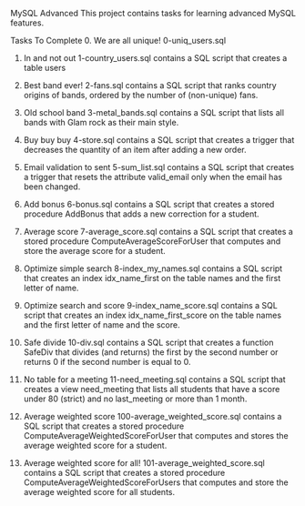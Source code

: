 MySQL Advanced
This project contains tasks for learning advanced MySQL features.

Tasks To Complete
0. We are all unique!
0-uniq_users.sql 

1. In and not out
1-country_users.sql contains a SQL script that creates a table users 

2. Best band ever!
2-fans.sql contains a SQL script that ranks country origins of bands, ordered by the number of (non-unique) fans.

3. Old school band
3-metal_bands.sql contains a SQL script that lists all bands with Glam rock as their main style.

4. Buy buy buy
4-store.sql contains a SQL script that creates a trigger that decreases the quantity of an item after adding a new order.

5. Email validation to sent
5-sum_list.sql contains a SQL script that creates a trigger that resets the attribute valid_email only when the email has been changed.

6. Add bonus
6-bonus.sql contains a SQL script that creates a stored procedure AddBonus that adds a new correction for a student.

7. Average score
7-average_score.sql contains a SQL script that creates a stored procedure ComputeAverageScoreForUser that computes and store the average score for a student.

8. Optimize simple search
8-index_my_names.sql contains a SQL script that creates an index idx_name_first on the table names and the first letter of name.

9. Optimize search and score
9-index_name_score.sql contains a SQL script that creates an index idx_name_first_score on the table names and the first letter of name and the score.

10. Safe divide
10-div.sql contains a SQL script that creates a function SafeDiv that divides (and returns) the first by the second number or returns 0 if the second number is equal to 0.

11. No table for a meeting
11-need_meeting.sql contains a SQL script that creates a view need_meeting that lists all students that have a score under 80 (strict) and no last_meeting or more than 1 month.

12. Average weighted score
100-average_weighted_score.sql contains a SQL script that creates a stored procedure ComputeAverageWeightedScoreForUser that computes and stores the average weighted score for a student.

13. Average weighted score for all!
101-average_weighted_score.sql contains a SQL script that creates a stored procedure ComputeAverageWeightedScoreForUsers that computes and store the average weighted score for all students.
